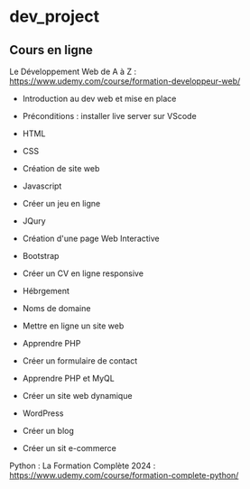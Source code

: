 # dev_project

## Cours en ligne 
Le Développement Web de A à Z : https://www.udemy.com/course/formation-developpeur-web/
  - Introduction au dev web et mise en place
  - Préconditions : installer live server sur VScode 
  
  - HTML
  - CSS
  - Création de site web

  - Javascript
  - Créer un jeu en ligne

  - JQury
  - Création d'une page Web Interactive

  - Bootstrap
  - Créer un CV en ligne responsive

  - Hébrgement
  - Noms de domaine
  - Mettre en ligne un site web

  - Apprendre PHP
  - Créer un formulaire de contact

  - Apprendre PHP et MyQL
  - Créer un site web dynamique

  - WordPress
  - Créer un blog
  - Créer un sit e-commerce

Python : La Formation Complète 2024 : https://www.udemy.com/course/formation-complete-python/
